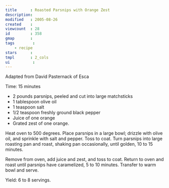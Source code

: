 ```yaml
---
title      : Roasted Parsnips with Orange Zest
description: 
modified   : 2005-08-26
created    : 
viewcount  : 28
id         : 358
gmap       : 
tags        :
    - recipe
stars      : 
tmpl       : 2_cols
ui			: 
---
```


 Adapted from David Pasternack of Esca

Time: 15 minutes

* 2 pounds parsnips, peeled and cut into large matchsticks 
* 1 tablespoon olive oil 
* 1 teaspoon salt 
* 1/2 teaspoon freshly ground black pepper 
* Juice of one orange
* Grated zest of one orange.

Heat oven to 500 degrees. Place parsnips in a large bowl; drizzle with olive oil, and sprinkle with salt and pepper. Toss to coat. Turn parsnips into large roasting pan and roast, shaking pan occasionally, until golden, 10 to 15 minutes.

Remove from oven, add juice and zest, and toss to coat. Return to oven and roast until parsnips have caramelized, 5 to 10 minutes. Transfer to warm bowl and serve.

 Yield: 6 to 8 servings.

